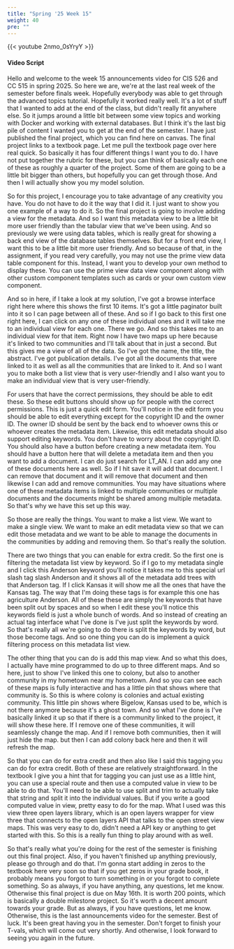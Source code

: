 ```yaml
---
title: "Spring '25 Week 15"
weight: 40
pre: ""
---
```


{{< youtube 2nmo_0sYryY >}}

#### Video Script

Hello and welcome to the week 15 announcements video for CIS 526 and CC 515 in spring 2025. So here we are, we're at the last real week of the semester before finals week. Hopefully everybody was able to get through the advanced topics tutorial. Hopefully it worked really well. It's a lot of stuff that I wanted to add at the end of the class, but didn't really fit anywhere else. So it jumps around a little bit between some view topics and working with Docker and working with external databases. But I think it's the last big pile of content I wanted you to get at the end of the semester. I have just published the final project, which you can find here on canvas. The final project links to a textbook page. Let me pull the textbook page over here real quick. So basically it has four different things I want you to do. I have not put together the rubric for these, but you can think of basically each one of these as roughly a quarter of the project. Some of them are going to be a little bit bigger than others, but hopefully you can get through those. And then I will actually show you my model solution. 

So for this project, I encourage you to take advantage of any creativity you have. You do not have to do it the way that I did it. I just want to show you one example of a way to do it. So the final project is going to involve adding a view for the metadata. And so I want this metadata view to be a little bit more user friendly than the tabular view that we've been using. And so previously we were using data tables, which is really great for showing a back end view of the database tables themselves. But for a front end view, I want this to be a little bit more user friendly. And so because of that, in the assignment, if you read very carefully, you may not use the prime view data table component for this. Instead, I want you to develop your own method to display these. You can use the prime view data view component along with other custom component templates such as cards or your own custom view component. 

And so in here, if I take a look at my solution, I've got a browse interface right here where this shows the first 10 items. It's got a little paginator built into it so I can page between all of these. And so if I go back to this first one right here, I can click on any one of these individual ones and it will take me to an individual view for each one. There we go. And so this takes me to an individual view for that item. Right now I have two maps up here because it's linked to two communities and I'll talk about that in just a second. But this gives me a view of all of the data. So I've got the name, the title, the abstract. I've got publication details. I've got all the documents that were linked to it as well as all the communities that are linked to it. And so I want you to make both a list view that is very user-friendly and I also want you to make an individual view that is very user-friendly. 

For users that have the correct permissions, they should be able to edit these. So these edit buttons should show up for people with the correct permissions. This is just a quick edit form. You'll notice in the edit form you should be able to edit everything except for the copyright ID and the owner ID. The owner ID should be sent by the back end to whoever owns this or whoever creates the metadata item. Likewise, this edit metadata should also support editing keywords. You don't have to worry about the copyright ID. You should also have a button before creating a new metadata item. You should have a button here that will delete a metadata item and then you want to add a document. I can do just search for LT_AN. I can add any one of these documents here as well. So if I hit save it will add that document. I can remove that document and it will remove that document and then likewise I can add and remove communities. You may have situations where one of these metadata items is linked to multiple communities or multiple documents and the documents might be shared among multiple metadata. So that's why we have this set up this way. 

So those are really the things. You want to make a list view. We want to make a single view. We want to make an edit metadata view so that we can edit those metadata and we want to be able to manage the documents in the communities by adding and removing them. So that's really the solution. 

There are two things that you can enable for extra credit. So the first one is filtering the metadata list view by keyword. So if I go to my metadata single and I click this Anderson keyword you'll notice it takes me to this special url slash tag slash Anderson and it shows all of the metadata add trees with that Anderson tag. If I click Kansas it will show me all the ones that have the Kansas tag. The way that I'm doing these tags is for example this one has agriculture Anderson. All of these these are simply the keywords that have been split out by spaces and so when I edit these you'll notice this keywords field is just a whole bunch of words. And so instead of creating an actual tag interface what I've done is I've just split the keywords by word. So that's really all we're going to do there is split the keywords by word, but those become tags. And so one thing you can do is implement a quick filtering process on this metadata list view. 

The other thing that you can do is add this map view. And so what this does, I actually have mine programmed to do up to three different maps. And so here, just to show I've linked this one to colony, but also to another community in my hometown near my hometown. And so you can see each of these maps is fully interactive and has a little pin that shows where that community is. So this is where colony is colonies and actual existing community. This little pin shows where Bigelow, Kansas used to be, which is not there anymore because it's a ghost town. And so what I've done is I've basically linked it up so that if there is a community linked to the project, it will show these here. If I remove one of these communities, it will seamlessly change the map. And if I remove both communities, then it will just hide the map. but then I can add colony back here and then it will refresh the map. 

So that you can do for extra credit and then also like I said this tagging you can do for extra credit. Both of these are relatively straightforward. In the textbook I give you a hint that for tagging you can just use as a little hint, you can use a special route and then use a computed value in view to be able to do that. You'll need to be able to use split and trim to actually take that string and split it into the individual values. But if you write a good computed value in view, pretty easy to do for the map. What I used was this view three open layers library, which is an open layers wrapper for view three that connects to the open layers API that talks to the open street view maps. This was very easy to do, didn't need a API key or anything to get started with this. So this is a really fun thing to play around with as well. 

So that's really what you're doing for the rest of the semester is finishing out this final project. Also, if you haven't finished up anything previously, please go through and do that. I'm gonna start adding in zeros to the textbook here very soon so that if you get zeros in your grade book, it probably means you forgot to turn something in or you forgot to complete something. So as always, if you have anything, any questions, let me know. Otherwise this final project is due on May 16th. It is worth 200 points, which is basically a double milestone project. So it's worth a decent amount towards your grade. But as always, if you have questions, let me know. Otherwise, this is the last announcements video for the semester. Best of luck. It's been great having you in the semester. Don't forget to finish your T-vals, which will come out very shortly. And otherwise, I look forward to seeing you again in the future. 
